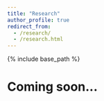 ```yaml
---
title: "Research"
author_profile: true
redirect_from: 
  - /research/
  - /research.html
---
```


{% include base_path %}


Coming soon...
======
